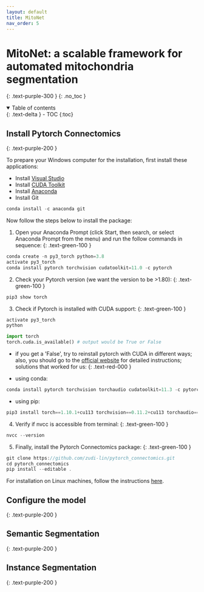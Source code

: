 ```yaml
---
layout: default
title: MitoNet
nav_order: 5
---
```


# MitoNet: a scalable framework for automated mitochondria segmentation
{: .text-purple-300 }
{: .no_toc }

<details open markdown="block">
  <summary>
    Table of contents
  </summary>
  {: .text-delta }
- TOC
{:toc}
</details>

## Install Pytorch Connectomics
{: .text-purple-200 }

To prepare your Windows computer for the installation, first install these applications:

- Install [Visual Studio](https://visualstudio.microsoft.com/downloads/)
- Install [CUDA Toolkit](https://developer.nvidia.com/cuda-downloads)
- Install [Anaconda](https://www.anaconda.com/products/individual)
- Install Git
```js
conda install -c anaconda git
```

Now follow the steps below to install the package:

1) Open your Anaconda Prompt (click Start, then search, or select Anaconda Prompt from the menu) and run the follow commands in sequence:
{: .text-green-100 }
```js
conda create -n py3_torch python=3.8
activate py3_torch
conda install pytorch torchvision cudatoolkit=11.0 -c pytorch
```

2) Check your Pytorch version (we want the version to be >1.80):
{: .text-green-100 }
```js
pip3 show torch
```

3) Check if Pytorch is installed with CUDA support:
{: .text-green-100 }
```js
activate py3_torch
python
```
```python
import torch
torch.cuda.is_available() # output would be True or False
```

  * if you get a 'False', try to reinstall pytorch with CUDA in different ways; also, you should go to the [official website](https://pytorch.org/get-started/locally/#windows-anaconda) for detailed instructions; solutions that worked for us:
  {: .text-red-000 }
  
  * using conda:
  
  ```js
  conda install pytorch torchvision torchaudio cudatoolkit=11.3 -c pytorch
  ```

  * using pip:
  
  ```js
  pip3 install torch==1.10.1+cu113 torchvision==0.11.2+cu113 torchaudio===0.10.1+cu113 -f https://download.pytorch.org/whl/cu113/torch_stable.html
  ```


4) Verify if nvcc is accessible from terminal:
{: .text-green-100 }

```js
nvcc --version
```

5) Finally, install the Pytorch Connectomics package:
{: .text-green-100 }

```js
git clone https://github.com/zudi-lin/pytorch_connectomics.git
cd pytorch_connectomics
pip install --editable .
```

For installation on Linux machines, follow the instructions [here](https://connectomics.readthedocs.io/en/latest/).

## Configure the model
{: .text-purple-200 }


## Semantic Segmentation
{: .text-purple-200 }


## Instance Segmentation
{: .text-purple-200 }

